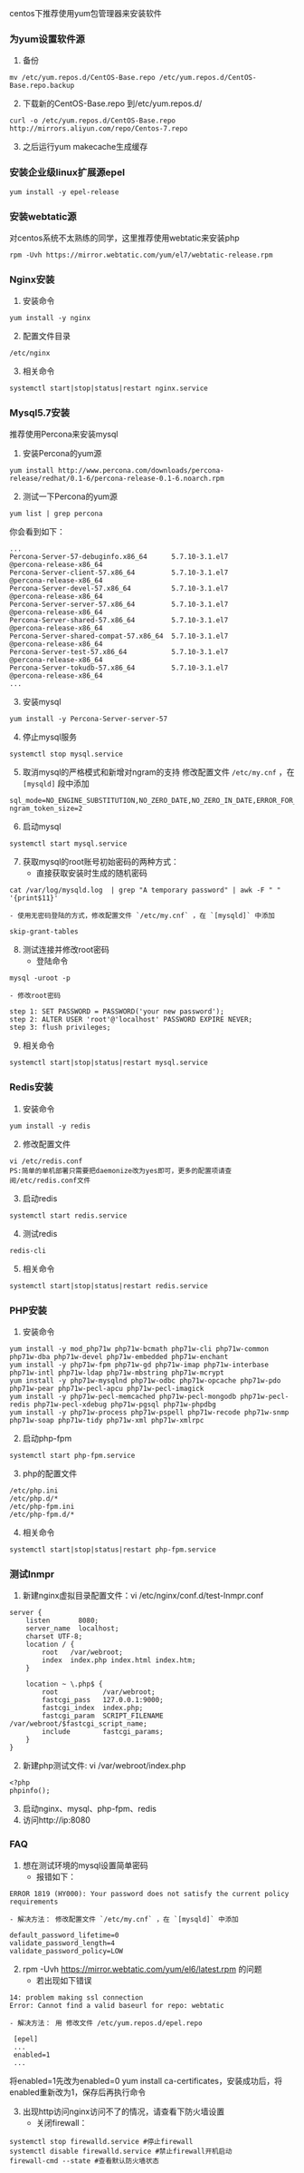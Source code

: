 centos下推荐使用yum包管理器来安装软件

### 为yum设置软件源

1. 备份
```
mv /etc/yum.repos.d/CentOS-Base.repo /etc/yum.repos.d/CentOS-Base.repo.backup
```

2. 下载新的CentOS-Base.repo 到/etc/yum.repos.d/
```
curl -o /etc/yum.repos.d/CentOS-Base.repo http://mirrors.aliyun.com/repo/Centos-7.repo
```
3. 之后运行yum makecache生成缓存

### 安装企业级linux扩展源epel
```
yum install -y epel-release
```

### 安装webtatic源
对centos系统不太熟练的同学，这里推荐使用webtatic来安装php
```
rpm -Uvh https://mirror.webtatic.com/yum/el7/webtatic-release.rpm
```

### Nginx安装
1. 安装命令
```
yum install -y nginx
```
2. 配置文件目录
```
/etc/nginx
```

3. 相关命令
```
systemctl start|stop|status|restart nginx.service
```

### Mysql5.7安装
推荐使用Percona来安装mysql
1. 安装Percona的yum源
```
yum install http://www.percona.com/downloads/percona-release/redhat/0.1-6/percona-release-0.1-6.noarch.rpm
```
2. 测试一下Percona的yum源
```
yum list | grep percona
```
你会看到如下：
```
...
Percona-Server-57-debuginfo.x86_64      5.7.10-3.1.el7                 @percona-release-x86_64
Percona-Server-client-57.x86_64         5.7.10-3.1.el7                 @percona-release-x86_64
Percona-Server-devel-57.x86_64          5.7.10-3.1.el7                 @percona-release-x86_64
Percona-Server-server-57.x86_64         5.7.10-3.1.el7                 @percona-release-x86_64
Percona-Server-shared-57.x86_64         5.7.10-3.1.el7                 @percona-release-x86_64
Percona-Server-shared-compat-57.x86_64  5.7.10-3.1.el7                 @percona-release-x86_64
Percona-Server-test-57.x86_64           5.7.10-3.1.el7                 @percona-release-x86_64
Percona-Server-tokudb-57.x86_64         5.7.10-3.1.el7                 @percona-release-x86_64
...
```
3. 安装mysql
```
yum install -y Percona-Server-server-57
```
4. 停止mysql服务
```
systemctl stop mysql.service
```

5. 取消mysql的严格模式和新增对ngram的支持
修改配置文件 `/etc/my.cnf` ，在 `[mysqld]` 段中添加
```
sql_mode=NO_ENGINE_SUBSTITUTION,NO_ZERO_DATE,NO_ZERO_IN_DATE,ERROR_FOR_DIVISION_BY_ZERO,NO_AUTO_CREATE_USER
ngram_token_size=2
```

6. 启动mysql
```
systemctl start mysql.service
```

7. 获取mysql的root账号初始密码的两种方式：
    - 直接获取安装时生成的随机密码
```
cat /var/log/mysqld.log  | grep "A temporary password" | awk -F " " '{print$11}'
```

    - 使用无密码登陆的方式，修改配置文件 `/etc/my.cnf` ，在 `[mysqld]` 中添加
```
skip-grant-tables
```

8. 测试连接并修改root密码
    - 登陆命令
```
mysql -uroot -p
```
    - 修改root密码
```
step 1: SET PASSWORD = PASSWORD('your new password');
step 2: ALTER USER 'root'@'localhost' PASSWORD EXPIRE NEVER;
step 3: flush privileges;
```


9. 相关命令
```
systemctl start|stop|status|restart mysql.service
```





### Redis安装
1. 安装命令
```
yum install -y redis
```

2. 修改配置文件
```
vi /etc/redis.conf
PS:简单的单机部署只需要把daemonize改为yes即可，更多的配置项请查阅/etc/redis.conf文件
```

3. 启动redis
```
systemctl start redis.service
```

4. 测试redis
```
redis-cli
```

5. 相关命令
```
systemctl start|stop|status|restart redis.service
```



### PHP安装

1. 安装命令
```
yum install -y mod_php71w php71w-bcmath php71w-cli php71w-common php71w-dba php71w-devel php71w-embedded php71w-enchant
yum install -y php71w-fpm php71w-gd php71w-imap php71w-interbase php71w-intl php71w-ldap php71w-mbstring php71w-mcrypt
yum install -y php71w-mysqlnd php71w-odbc php71w-opcache php71w-pdo php71w-pear php71w-pecl-apcu php71w-pecl-imagick
yum install -y php71w-pecl-memcached php71w-pecl-mongodb php71w-pecl-redis php71w-pecl-xdebug php71w-pgsql php71w-phpdbg
yum install -y php71w-process php71w-pspell php71w-recode php71w-snmp php71w-soap php71w-tidy php71w-xml php71w-xmlrpc
```

2. 启动php-fpm
```
systemctl start php-fpm.service
```

3. php的配置文件
```
/etc/php.ini
/etc/php.d/*
/etc/php-fpm.ini
/etc/php-fpm.d/*
```

4. 相关命令
```
systemctl start|stop|status|restart php-fpm.service
```

### 测试lnmpr

1. 新建nginx虚拟目录配置文件：vi /etc/nginx/conf.d/test-lnmpr.conf
```
server {
    listen       8080;
    server_name  localhost;
    charset UTF-8;
    location / {
        root   /var/webroot;
        index  index.php index.html index.htm;
    }

    location ~ \.php$ {
        root           /var/webroot;
        fastcgi_pass   127.0.0.1:9000;
        fastcgi_index  index.php;
        fastcgi_param  SCRIPT_FILENAME  /var/webroot/$fastcgi_script_name;
        include        fastcgi_params;
    }
}
```

2. 新建php测试文件: vi /var/webroot/index.php
```
<?php
phpinfo();
```

3. 启动nginx、mysql、php-fpm、redis
4. 访问http://ip:8080


### FAQ
1. 想在测试环境的mysql设置简单密码
    - 报错如下：
```
ERROR 1819 (HY000): Your password does not satisfy the current policy requirements
```
    - 解决方法： 修改配置文件 `/etc/my.cnf` ，在 `[mysqld]` 中添加
```
default_password_lifetime=0
validate_password_length=4
validate_password_policy=LOW
```


2. rpm -Uvh https://mirror.webtatic.com/yum/el6/latest.rpm 的问题
    - 若出现如下错误
```
14: problem making ssl connection
Error: Cannot find a valid baseurl for repo: webtatic
```
    - 解决方法： 用 修改文件 /etc/yum.repos.d/epel.repo
```
 [epel]
 ...
 enabled=1
 ...
```
将enabled=1先改为enabled=0
yum install ca-certificates，安装成功后，将enabled重新改为1，保存后再执行命令


3. 出现http访问nginx访问不了的情况，请查看下防火墙设置
    - 关闭firewall：
```
systemctl stop firewalld.service #停止firewall
systemctl disable firewalld.service #禁止firewall开机启动
firewall-cmd --state #查看默认防火墙状态
```